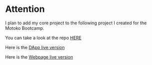 # Attention

I plan to add my core project to the following project I created for the Motoko Bootcamp.

You can take a look at the repo [HERE](https://github.com/fermartz/motoko_bootcamp)

Here is the [DApp live version](https://436et-jiaaa-aaaap-qa5dq-cai.ic0.app/#/dao)

Here is the [Webpage live version](https://436et-jiaaa-aaaap-qa5dq-cai.ic0.app/)